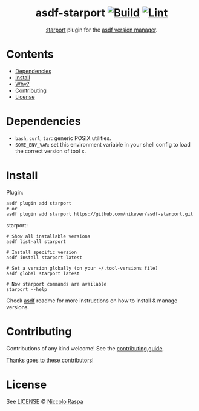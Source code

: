 <div align="center">

# asdf-starport [![Build](https://github.com/nikever/asdf-starport/actions/workflows/build.yml/badge.svg)](https://github.com/nikever/asdf-starport/actions/workflows/build.yml) [![Lint](https://github.com/nikever/asdf-starport/actions/workflows/lint.yml/badge.svg)](https://github.com/nikever/asdf-starport/actions/workflows/lint.yml)


[starport](https://docs.starport.network/) plugin for the [asdf version manager](https://asdf-vm.com).

</div>

# Contents

- [Dependencies](#dependencies)
- [Install](#install)
- [Why?](#why)
- [Contributing](#contributing)
- [License](#license)

# Dependencies

- `bash`, `curl`, `tar`: generic POSIX utilities.
- `SOME_ENV_VAR`: set this environment variable in your shell config to load the correct version of tool x.

# Install

Plugin:

```shell
asdf plugin add starport
# or
asdf plugin add starport https://github.com/nikever/asdf-starport.git
```

starport:

```shell
# Show all installable versions
asdf list-all starport

# Install specific version
asdf install starport latest

# Set a version globally (on your ~/.tool-versions file)
asdf global starport latest

# Now starport commands are available
starport --help
```

Check [asdf](https://github.com/asdf-vm/asdf) readme for more instructions on how to
install & manage versions.

# Contributing

Contributions of any kind welcome! See the [contributing guide](contributing.md).

[Thanks goes to these contributors](https://github.com/nikever/asdf-starport/graphs/contributors)!

# License

See [LICENSE](LICENSE) © [Niccolo Raspa](https://github.com/nikever/)
